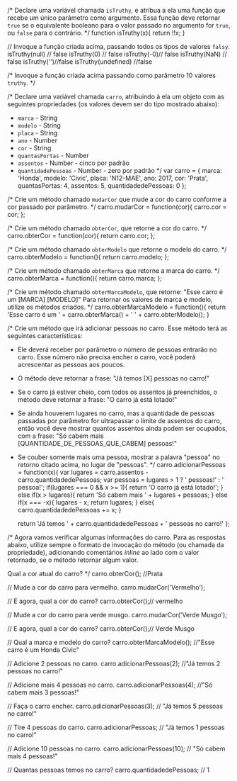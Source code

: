 /*
Declare uma variável chamada `isTruthy`, e atribua a ela uma função que recebe
um único parâmetro como argumento. Essa função deve retornar `true` se o
equivalente booleano para o valor passado no argumento for `true`, ou `false`
para o contrário.
*/
function isTruthy(x){
    return !!x;
}

// Invoque a função criada acima, passando todos os tipos de valores `falsy`.
isTruthy(null) // false
isTruthy(0) // false
isTruthy(-0)// false
isTruthy(NaN)  // false
isTruthy('')//false
isTruthy(undefined) //false

/*
Invoque a função criada acima passando como parâmetro 10 valores `truthy`.
*/


/*
Declare uma variável chamada `carro`, atribuindo à ela um objeto com as
seguintes propriedades (os valores devem ser do tipo mostrado abaixo):
- `marca` - String
- `modelo` - String
- `placa` - String
- `ano` - Number
- `cor` - String
- `quantasPortas` - Number
- `assentos` - Number - cinco por padrão
- `quantidadePessoas` - Number - zero por padrão
*/
var carro = {
    marca: 'Honda',
    modelo: 'Civic',
    placa: 'N12-MAE',
    ano: 2017,
    cor: 'Prata',
    quantasPortas: 4,
    assentos: 5,
    quantidadedePessoas: 0
};

/*
Crie um método chamado `mudarCor` que mude a cor do carro conforme a cor
passado por parâmetro.
*/
carro.mudarCor = function(cor){
    carro.cor = cor;
};

/*
Crie um método chamado `obterCor`, que retorne a cor do carro.
*/
carro.obterCor = function(cor){
    return carro.cor;
};

/*
Crie um método chamado `obterModelo` que retorne o modelo do carro.
*/
carro.obterModelo = function(){
    return carro.modelo;
};

/*
Crie um método chamado `obterMarca` que retorne a marca do carro.
*/
carro.obterMarca = function(){
    return carro.marca;
};

/*
Crie um método chamado `obterMarcaModelo`, que retorne:
"Esse carro é um [MARCA] [MODELO]"
Para retornar os valores de marca e modelo, utilize os métodos criados.
*/
carro.obterMarcaModelo = function(){
    return 'Esse carro é um ' + carro.obterMarca() + ' ' + carro.obterModelo();
}

/*
Crie um método que irá adicionar pessoas no carro. Esse método terá as
seguintes características:
- Ele deverá receber por parâmetro o número de pessoas entrarão no carro. Esse
número não precisa encher o carro, você poderá acrescentar as pessoas aos
poucos.
- O método deve retornar a frase: "Já temos [X] pessoas no carro!"
- Se o carro já estiver cheio, com todos os assentos já preenchidos, o método
deve retornar a frase: "O carro já está lotado!"
- Se ainda houverem lugares no carro, mas a quantidade de pessoas passadas por
parâmetro for ultrapassar o limite de assentos do carro, então você deve
mostrar quantos assentos ainda podem ser ocupados, com a frase:
"Só cabem mais [QUANTIDADE_DE_PESSOAS_QUE_CABEM] pessoas!"
- Se couber somente mais uma pessoa, mostrar a palavra "pessoa" no retorno
citado acima, no lugar de "pessoas".
*/
carro.adicionarPessoas = function(x){
    var lugares = carro.assentos - carro.quantidadedePessoas;
    var pessoas = lugares > 1 ? ' pessoas!' : ' pessoa!';
    if(lugares === 0 && x >= 1){
        return 'O carro já está lotado!';
    } else if(x > lugares){
        return 'Só cabem mais ' + lugares + pessoas;
    } else if(x === -x){
        lugares - x;
        return lugares;
    } else{
        carro.quantidadedePessoas += x;
    }

    return 'Já temos ' + carro.quantidadedePessoas + ' pessoas no carro!'
};

/*
Agora vamos verificar algumas informações do carro. Para as respostas abaixo,
utilize sempre o formato de invocação do método (ou chamada da propriedade),
adicionando comentários _inline_ ao lado com o valor retornado, se o método
retornar algum valor.

Qual a cor atual do carro?
*/
carro.obterCor(); //Prata

// Mude a cor do carro para vermelho.
carro.mudarCor('Vermelho');

// E agora, qual a cor do carro?
carro.obterCor();// vermelho

// Mude a cor do carro para verde musgo.
carro.mudarCor('Verde Musgo');

// E agora, qual a cor do carro?
carro.obterCor();// Verde Musgo

// Qual a marca e modelo do carro?
carro.obterMarcaModelo(); //"Esse carro é um Honda Civic"

// Adicione 2 pessoas no carro.
carro.adicionarPessoas(2); //"Já temos 2 pessoas no carro!"

// Adicione mais 4 pessoas no carro.
carro.adicionarPessoas(4); //"Só cabem mais 3 pessoas!"

// Faça o carro encher.
carro.adicionarPessoas(3); // "Já temos 5 pessoas no carro!"

// Tire 4 pessoas do carro.
carro.adicionarPessoas; // "Já temos 1 pessoas no carro!"

// Adicione 10 pessoas no carro.
carro.adicionarPessoas(10); // "Só cabem mais 4 pessoas!"

// Quantas pessoas temos no carro?
carro.quantidadedePessoas; // 1
